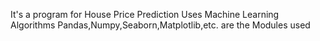 It's a program for House Price Prediction
Uses Machine Learning Algorithms
Pandas,Numpy,Seaborn,Matplotlib,etc. are the Modules used
